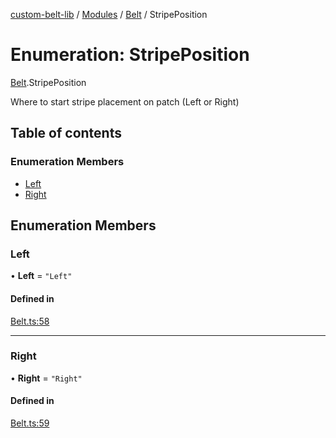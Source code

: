[custom-belt-lib](../README.md) / [Modules](../modules.md) / [Belt](../modules/Belt.md) / StripePosition

# Enumeration: StripePosition

[Belt](../modules/Belt.md).StripePosition

Where to start stripe placement on patch (Left or Right)

## Table of contents

### Enumeration Members

- [Left](Belt.StripePosition.md#left)
- [Right](Belt.StripePosition.md#right)

## Enumeration Members

### Left

• **Left** = ``"Left"``

#### Defined in

[Belt.ts:58](https://github.com/jeffholst/custom-belt/blob/9cbd5ad/packages/custom-belt-lib/src/Belt.ts#L58)

___

### Right

• **Right** = ``"Right"``

#### Defined in

[Belt.ts:59](https://github.com/jeffholst/custom-belt/blob/9cbd5ad/packages/custom-belt-lib/src/Belt.ts#L59)
